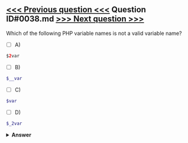[<<< Previous question <<<](0037.md)   Question ID#0038.md   [>>> Next question >>>](0039.md)
---

Which of the following PHP variable names is not a valid variable name?

- [ ] A)
```php
$2var
```

- [ ] B)
```php
$__var
```

- [ ] C)
```php
$var
```

- [ ] D)
```php
$_2var
```


<details><summary><b>Answer</b></summary>
<p>
  Answer: <strong>A</strong>
</p>
</details>
